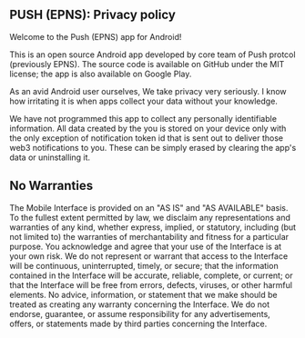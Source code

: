 ## PUSH (EPNS): Privacy policy

Welcome to the Push (EPNS) app for Android!

This is an open source Android app developed by core team of Push protcol (previously EPNS). The source code is available on GitHub under the MIT license; the app is also available on Google Play.

As an avid Android user ourselves, We take privacy very seriously.
I know how irritating it is when apps collect your data without your knowledge.

We have not programmed this app to collect any personally identifiable information. All data created by the you is stored on your device only with the only exception of notification token id that is sent out to deliver those web3 notifications to you. These can be simply erased by clearing the app's data or uninstalling it.

## No Warranties
The Mobile Interface is provided on an "AS IS" and "AS AVAILABLE" basis. To the fullest extent permitted by law, we disclaim any representations and warranties of any kind, whether express, implied, or statutory, including (but not limited to) the warranties of merchantability and fitness for a particular purpose. You acknowledge and agree that your use of the Interface is at your own risk. We do not represent or warrant that access to the Interface will be continuous, uninterrupted, timely, or secure; that the information contained in the Interface will be accurate, reliable, complete, or current; or that the Interface will be free from errors, defects, viruses, or other harmful elements. No advice, information, or statement that we make should be treated as creating any warranty concerning the Interface. We do not endorse, guarantee, or assume responsibility for any advertisements, offers, or statements made by third parties concerning the Interface.